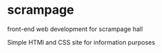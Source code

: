 # scrampage
front-end web development for scrampage hall

Simple HTMl and CSS site for information purposes
